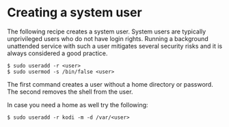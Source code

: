 # Creating a system user

The following recipe creates a system user. System users are typically unprivileged users who do not have login rights. Running a background unattended service with such a user mitigates several security risks and it is always considered a good practice.

    $ sudo useradd -r <user>
    $ sudo usermod -s /bin/false <user>

The first command creates a user without a home directory or password. The second removes the shell from the user.
 
 In case you need a home as well try the following:
 
    $ sudo useradd -r kodi -m -d /var/<user>